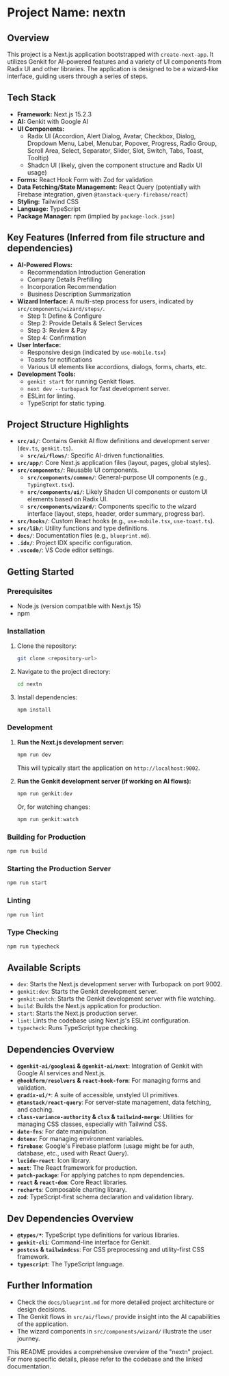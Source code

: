 # Project Name: nextn

## Overview

This project is a Next.js application bootstrapped with `create-next-app`. It utilizes Genkit for AI-powered features and a variety of UI components from Radix UI and other libraries. The application is designed to be a wizard-like interface, guiding users through a series of steps.

## Tech Stack

* **Framework:** Next.js 15.2.3
* **AI:** Genkit with Google AI
* **UI Components:**
    * Radix UI (Accordion, Alert Dialog, Avatar, Checkbox, Dialog, Dropdown Menu, Label, Menubar, Popover, Progress, Radio Group, Scroll Area, Select, Separator, Slider, Slot, Switch, Tabs, Toast, Tooltip)
    * Shadcn UI (likely, given the component structure and Radix UI usage)
* **Forms:** React Hook Form with Zod for validation
* **Data Fetching/State Management:** React Query (potentially with Firebase integration, given `@tanstack-query-firebase/react`)
* **Styling:** Tailwind CSS
* **Language:** TypeScript
* **Package Manager:** npm (implied by `package-lock.json`)

## Key Features (Inferred from file structure and dependencies)

* **AI-Powered Flows:**
    * Recommendation Introduction Generation
    * Company Details Prefilling
    * Incorporation Recommendation
    * Business Description Summarization
* **Wizard Interface:** A multi-step process for users, indicated by `src/components/wizard/steps/`.
    * Step 1: Define & Configure
    * Step 2: Provide Details & Select Services
    * Step 3: Review & Pay
    * Step 4: Confirmation
* **User Interface:**
    * Responsive design (indicated by `use-mobile.tsx`)
    * Toasts for notifications
    * Various UI elements like accordions, dialogs, forms, charts, etc.
* **Development Tools:**
    * `genkit start` for running Genkit flows.
    * `next dev --turbopack` for fast development server.
    * ESLint for linting.
    * TypeScript for static typing.

## Project Structure Highlights

* **`src/ai/`**: Contains Genkit AI flow definitions and development server (`dev.ts`, `genkit.ts`).
    * **`src/ai/flows/`**: Specific AI-driven functionalities.
* **`src/app/`**: Core Next.js application files (layout, pages, global styles).
* **`src/components/`**: Reusable UI components.
    * **`src/components/common/`**: General-purpose UI components (e.g., `TypingText.tsx`).
    * **`src/components/ui/`**: Likely Shadcn UI components or custom UI elements based on Radix UI.
    * **`src/components/wizard/`**: Components specific to the wizard interface (layout, steps, header, order summary, progress bar).
* **`src/hooks/`**: Custom React hooks (e.g., `use-mobile.tsx`, `use-toast.ts`).
* **`src/lib/`**: Utility functions and type definitions.
* **`docs/`**: Documentation files (e.g., `blueprint.md`).
* **`.idx/`**: Project IDX specific configuration.
* **`.vscode/`**: VS Code editor settings.

## Getting Started

### Prerequisites

* Node.js (version compatible with Next.js 15)
* npm

### Installation

1. Clone the repository:
   ```bash
   git clone <repository-url>
   ```
2. Navigate to the project directory:
   ```bash
   cd nextn
   ```
3. Install dependencies:
   ```bash
   npm install
   ```

### Development

1.  **Run the Next.js development server:**
    ```bash
    npm run dev
    ```
    This will typically start the application on `http://localhost:9002`.

2.  **Run the Genkit development server (if working on AI flows):**
    ```bash
    npm run genkit:dev
    ```
    Or, for watching changes:
    ```bash
    npm run genkit:watch
    ```

### Building for Production

```bash
npm run build
```

### Starting the Production Server

```bash
npm run start
```

### Linting

```bash
npm run lint
```

### Type Checking

```bash
npm run typecheck
```

## Available Scripts

*   `dev`: Starts the Next.js development server with Turbopack on port 9002.
*   `genkit:dev`: Starts the Genkit development server.
*   `genkit:watch`: Starts the Genkit development server with file watching.
*   `build`: Builds the Next.js application for production.
*   `start`: Starts the Next.js production server.
*   `lint`: Lints the codebase using Next.js's ESLint configuration.
*   `typecheck`: Runs TypeScript type checking.

## Dependencies Overview

*   **`@genkit-ai/googleai` & `@genkit-ai/next`**: Integration of Genkit with Google AI services and Next.js.
*   **`@hookform/resolvers` & `react-hook-form`**: For managing forms and validation.
*   **`@radix-ui/*`**: A suite of accessible, unstyled UI primitives.
*   **`@tanstack/react-query`**: For server-state management, data fetching, and caching.
*   **`class-variance-authority` & `clsx` & `tailwind-merge`**: Utilities for managing CSS classes, especially with Tailwind CSS.
*   **`date-fns`**: For date manipulation.
*   **`dotenv`**: For managing environment variables.
*   **`firebase`**: Google's Firebase platform (usage might be for auth, database, etc., used with React Query).
*   **`lucide-react`**: Icon library.
*   **`next`**: The React framework for production.
*   **`patch-package`**: For applying patches to npm dependencies.
*   **`react` & `react-dom`**: Core React libraries.
*   **`recharts`**: Composable charting library.
*   **`zod`**: TypeScript-first schema declaration and validation library.

## Dev Dependencies Overview

*   **`@types/*`**: TypeScript type definitions for various libraries.
*   **`genkit-cli`**: Command-line interface for Genkit.
*   **`postcss` & `tailwindcss`**: For CSS preprocessing and utility-first CSS framework.
*   **`typescript`**: The TypeScript language.

## Further Information

*   Check the `docs/blueprint.md` for more detailed project architecture or design decisions.
*   The Genkit flows in `src/ai/flows/` provide insight into the AI capabilities of the application.
*   The wizard components in `src/components/wizard/` illustrate the user journey.

This README provides a comprehensive overview of the "nextn" project. For more specific details, please refer to the codebase and the linked documentation.
